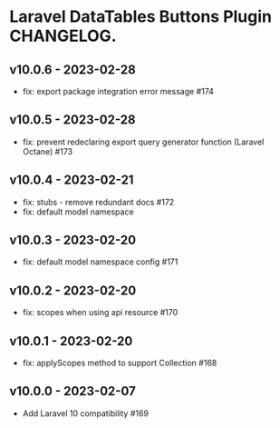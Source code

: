 # Laravel DataTables Buttons Plugin CHANGELOG.

## v10.0.6 - 2023-02-28

- fix: export package integration error message #174

## v10.0.5 - 2023-02-28

- fix: prevent redeclaring export query generator function (Laravel Octane) #173

## v10.0.4 - 2023-02-21

- fix: stubs - remove redundant docs #172
- fix: default model namespace

## v10.0.3 - 2023-02-20

- fix: default model namespace config #171

## v10.0.2 - 2023-02-20

- fix: scopes when using api resource #170

## v10.0.1 - 2023-02-20

- fix: applyScopes method to support Collection #168

## v10.0.0 - 2023-02-07

- Add Laravel 10 compatibility #169
